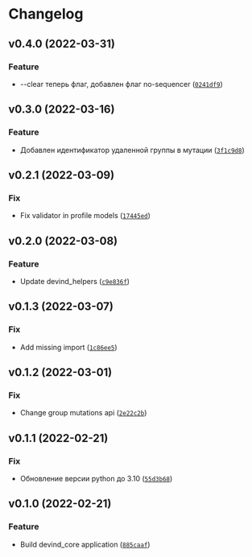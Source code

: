 # Changelog

<!--next-version-placeholder-->

## v0.4.0 (2022-03-31)
### Feature
* --clear теперь флаг, добавлен флаг no-sequencer ([`0241df9`](https://github.com/devind-team/devind-django-core/commit/0241df92883eb5bc76e012e85ecc67830a679972))

## v0.3.0 (2022-03-16)
### Feature
* Добавлен идентификатор удаленной группы в мутации ([`3f1c9d8`](https://github.com/devind-team/devind-django-core/commit/3f1c9d8bb1a4f48cd7436e16da83d5ab407bb163))

## v0.2.1 (2022-03-09)
### Fix
* Fix validator in profile models ([`17445ed`](https://github.com/devind-team/devind-django-core/commit/17445edf013e9d33d3bb9d70eb56af94870f4f31))

## v0.2.0 (2022-03-08)
### Feature
* Update devind_helpers ([`c9e836f`](https://github.com/devind-team/devind-django-core/commit/c9e836f932221def59afe99eebfc2151ee6fd1b1))

## v0.1.3 (2022-03-07)
### Fix
* Add missing import ([`1c86ee5`](https://github.com/devind-team/devind-django-core/commit/1c86ee56589feaa2414ee94512389d52bd872d83))

## v0.1.2 (2022-03-01)
### Fix
* Change group mutations api ([`2e22c2b`](https://github.com/devind-team/devind-django-core/commit/2e22c2b7910697b314d291fd01824dffff984ebd))

## v0.1.1 (2022-02-21)
### Fix
* Обновление версии python до 3.10 ([`55d3b68`](https://github.com/devind-team/devind-django-core/commit/55d3b68c8fe2a49d1b9dd4655282410bccf64575))

## v0.1.0 (2022-02-21)
### Feature
* Build devind_core application ([`885caaf`](https://github.com/devind-team/devind-django-core/commit/885caaf11434f1540c8bb84fa909cf7b963d1744))

